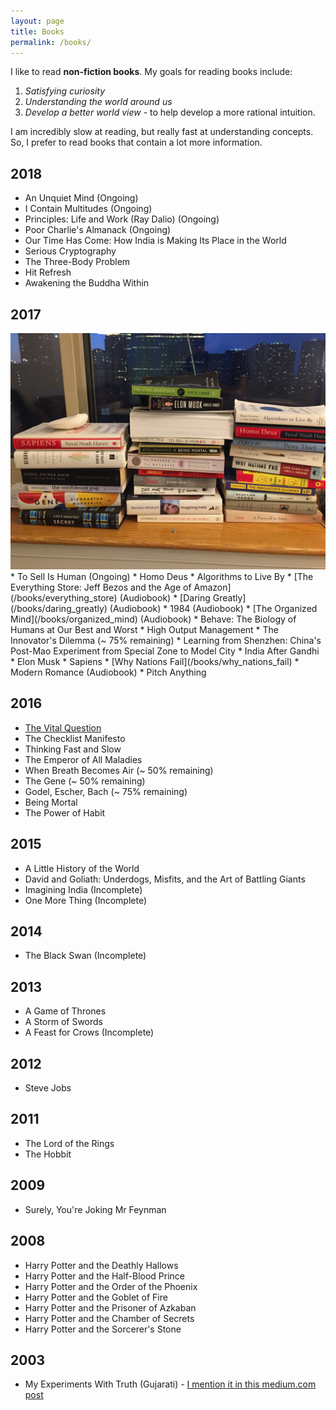 ```yaml
---
layout: page
title: Books
permalink: /books/
---
```


I like to read **non-fiction books**. My goals for reading books include:
1. *Satisfying curiosity*
1. *Understanding the world around us*
1. *Develop a better world view* - to help develop a more rational intuition.

I am incredibly slow at reading, but really fast at understanding concepts. So, I prefer to read books that contain
a lot more information.

## 2018
* An Unquiet Mind (Ongoing)
* I Contain Multitudes (Ongoing)
* Principles: Life and Work (Ray Dalio) (Ongoing)
* Poor Charlie's Almanack (Ongoing)
* Our Time Has Come: How India is Making Its Place in the World
* Serious Cryptography
* The Three-Body Problem
* Hit Refresh
* Awakening the Buddha Within

## 2017
<img src="/assets/books-2017.JPG">
* To Sell Is Human (Ongoing)
* Homo Deus
* Algorithms to Live By
* [The Everything Store: Jeff Bezos and the Age of Amazon](/books/everything_store) (Audiobook)
* [Daring Greatly](/books/daring_greatly) (Audiobook)
* 1984 (Audiobook)
* [The Organized Mind](/books/organized_mind) (Audiobook)
* Behave: The Biology of Humans at Our Best and Worst
* High Output Management
* The Innovator's Dilemma (~ 75% remaining)
* Learning from Shenzhen: China's Post-Mao Experiment from Special Zone to Model City
* India After Gandhi
* Elon Musk
* Sapiens
* [Why Nations Fail](/books/why_nations_fail)
* Modern Romance (Audiobook)
* Pitch Anything

## 2016
* [The Vital Question](/books/vital_question)
* The Checklist Manifesto
* Thinking Fast and Slow
* The Emperor of All Maladies
* When Breath Becomes Air (~ 50% remaining)
* The Gene (~ 50% remaining)
* Godel, Escher, Bach (~ 75% remaining)
* Being Mortal
* The Power of Habit

## 2015
* A Little History of the World
* David and Goliath: Underdogs, Misfits, and the Art of Battling Giants
* Imagining India (Incomplete)
* One More Thing (Incomplete)

## 2014
* The Black Swan (Incomplete)

## 2013
* A Game of Thrones
* A Storm of Swords
* A Feast for Crows (Incomplete)

## 2012
* Steve Jobs

## 2011
* The Lord of the Rings
* The Hobbit

## 2009
* Surely, You're Joking Mr Feynman

## 2008
* Harry Potter and the Deathly Hallows
* Harry Potter and the Half-Blood Prince
* Harry Potter and the Order of the Phoenix
* Harry Potter and the Goblet of Fire
* Harry Potter and the Prisoner of Azkaban
* Harry Potter and the Chamber of Secrets
* Harry Potter and the Sorcerer's Stone

## 2003
* My Experiments With Truth (Gujarati) - [I mention it in this medium.com post](https://medium.com/@hardikp/how-gandhi-brought-changes-in-himself-and-his-followers-1c1bed51c6aa)
